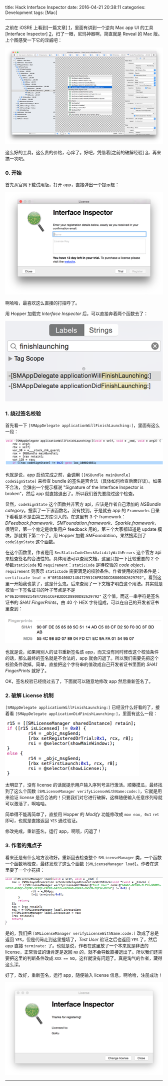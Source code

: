 title: Hack Interface Inspector
date: 2016-04-21 20:38:11
categories: Development
tags: [Mac]

---

之前在 iOSRE 上看到[一篇文章] [1]，里面有讲到一个逆向 Mac app UI 的工具 [Interface Inspector] [2]，扫了一眼，尼玛神器啊，简直就是 Reveal 的 Mac 版。上个图感受一下它的淫威吧：

![Interface Inspector](/img/Hack_Interface_Inspector/ii.png)

这么好的工具，这么贵的价格，心痒了。好吧，凭借着[之前的破解经验] [3]，再来搞一次吧。

<!--more-->

### 0. 开始

首先从官网下载试用版，打开 app，直接弹出一个提示框：

![Alert](/img/Hack_Interface_Inspector/alert.png)

啊哈哈，最喜欢这么直接的打招呼了。

用 Hopper 加载完 *Interface Inspector* 后，可以直接奔着两个函数去了：

![Launching](/img/Hack_Interface_Inspector/launching.png)

### 1. 绕过签名校验

首先看一下 `[SMAppDelegate applicationWillFinishLaunching:]`，里面有这么一段：

![applicationWillFinishLaunching](/img/Hack_Interface_Inspector/will.png)

也就是说，app 启动完成之前，会调用 `[[NSBundle mainBundle] codeSignState]` 来检查 bundle 的签名是否合法（具体如何检查后面详谈）。如果不合法，会弹出一个提示框说 "Signature of the Interface Inspector is broken"，然后 app 就直接退出了。所以我们首先要绕过这个检查。

显然，`codeSignState` 这个函数并非官方 api，应该是作者自己添加的 *NSBundle category*。搜索了一下该函数名，没有找到。于是就去 app 的 `Frameworks` 目录下看看是不是由第三方库引入的。在这里有 3 个 framework：*DFeedback.framework*、*SMFoundation.framework*、*Sparkle.framework*，很明显，第一个肯定是收集用户 feedback 用的，第三个大家都知道是 update 模块，那就剩下第二个了。用 Hopper 加载 *SMFoundation*，果然搜索到了 `codeSignState` 这个函数。

在这个函数里，作者是用 `SecStaticCodeCheckValidityWithErrors` 这个官方 api 来检查签名的合法性的。具体用法可以查阅文档，这里只提一下比较重要的 2 个参数`staticCode` 和 `requirement`：`staticCode` 是待校验的 *code object*，`requirement` 则表示 `staticCode` 需要满足的校验条件。作者使用的校验条件是：`certificate leaf = H"0E1D40082148472951C6FB2DDCD8800D82629792"`。看到这里一开始我也蒙了，这是什么鬼。后来查阅了一下文档才明白这个用法。其实就是校验一下签名证书的叶子节点是不是 `H"0E1D40082148472951C6FB2DDCD8800D82629792"` 这个值，而这一串字符是签名证书的 *SHA1 FingerPrints*，由 40 个 HEX 字符组成，可以在自己的开发者证书里查到：

![Cert](/img/Hack_Interface_Inspector/cert.png)

也就是说，如果用别人的证书重新签名该 app，而又没有同时修改这个校验条件的话，那么最终的签名就是不合法的，app 就会闪退了。所以我们需要先把这个校验条件改掉。简单，直接把这个字符串的值改成自己开发者证书里面的 *SHA1 FingerPrints* 就好了。

OK，签名校验已经绕过去了，下面就可以随意地修改 app 然后重新签名了。

### 2. 破解 License 机制

`[SMAppDelegate applicationWillFinishLaunching:]` 已经没什么好看的了，接着看 `[SMAppDelegate applicationDidFinishLaunching:]`，里面有这么一段：

![applicationDidFinishLaunching](/img/Hack_Interface_Inspector/did.png)

太明显了，没有 license 的话就提示用户输入序列号进行激活。顺藤摸瓜，最终找到了这么个函数 `[SMLicenseManager verifyLicenseWithName:code:]`，它就是用来验证 license 是否合法的！只要我们对它进行破解，这样随便输入任意序列号就可以激活了，啊哈哈。

简单得不能再简单了，直接用 Hopper 的 *Modify* 功能修改成 `mov eax, 0x1` `ret` 即可，也就是直接返回 `YES` 通过验证。

修改完成，重新签名，运行 app，啊哦，闪退了！

### 3. 作者的鬼点子

看来还是有什么地方没改好。重新回去检查整个 `SMLicenseManager` 类，一个函数一个函数地检查，最终发现了这么个函数 `[SMLicenseManager load]`。作者在这里耍了一个小花招：

![Tricky](/img/Hack_Interface_Inspector/tricky.png)

是的，我们把 `[SMLicenseManager verifyLicenseWithName:code:]` 改成了总是返回 `YES`，但是代码走到这里撞墙了，*Test User* 验证之后也返回 `YES` 了，然后 app 直接 `terminate:` 了。也就是说，作者在这里放了一个本来就是非法的 license，正常验证的话肯定是返回 `NO` 的，就不会导致直接退出了。所以我们还需要把这里的判断条件改成 `XXX == NO`，这样就没有问题了。真是淘气的作者，藏得这么深。

好了，改好，重新签名，运行 app，随便输入 license 信息，啊哈哈，注册成功！

![Done](/img/Hack_Interface_Inspector/done.png)

-----

[1]: http://bbs.iosre.com/t/mac/3373
[2]: http://www.interface-inspector.com/
[3]: ../../../../2016/01/12/Hack_XtraFinder/
